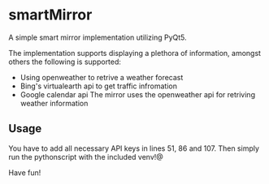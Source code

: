 # smartMirror

A simple smart mirror implementation utilizing PyQt5. 

The implementation supports displaying a plethora of information, amongst others the following is supported:
- Using openweather to retrive a weather forecast
- Bing's virtualearth api to get traffic infromation
- Google calendar api
The mirror uses the openweather api for retriving weather information

## Usage
You have to add all necessary API keys in lines 51, 86 and 107.
Then simply run the pythonscript with the included venv!@

Have fun!
